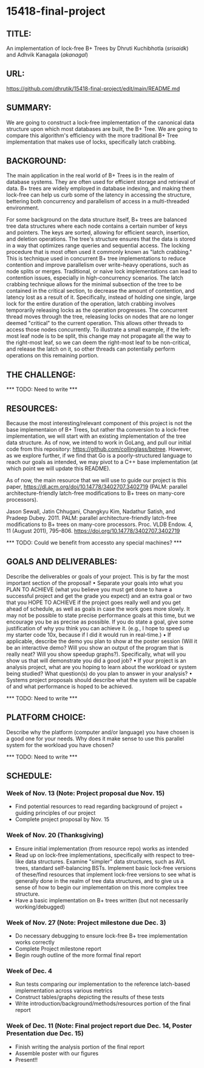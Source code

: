 # 15418-final-project

## TITLE: 
An implementation of lock-free B+ Trees by Dhruti Kuchibhotla (_srisaidk_) and Adhvik Kanagala (_akanagal_)

## URL: 
https://github.com/dhrutik/15418-final-project/edit/main/README.md

## SUMMARY:
We are going to construct a lock-free implementation of the canonical data structure upon which most databases are built, the B+ Tree. We are going to compare this algorithm's efficiency with the more traditional B+ Tree implementation that makes use of locks, specifically latch crabbing.

## BACKGROUND:
The main application in the real world of B+ Trees is in the realm of database systems. They are often used for efficient storage and retrieval of data. B+ trees are widely employed in database indexing, and making them lock-free can help us curb some of the latency in accessing the structure, bettering both concurrency and parallelism of access in a multi-threaded environment.

For some background on the data structure itself, B+ trees are balanced tree data structures where each node contains a certain number of keys and pointers. The keys are sorted, allowing for efficient search, insertion, and deletion operations. The tree's structure ensures that the data is stored in a way that optimizes range queries and sequential access. The locking procedure that is most often used it commonly known as "latch crabbing." This is technique used in concurrent B+ tree implementations to reduce contention and improve parallelism over write-heavy operations, such as node splits or merges. Traditional, or naive lock implementations can lead to contention issues, especially in high-concurrency scenarios. The latch crabbing technique allows for the minimal subsection of the tree to be contained in the critical section, to decrease the amount of contention, and latency lost as a result of it. Specifically, instead of holding one single, large lock for the entire duration of the operation, latch crabbing involves temporarily releasing locks as the operation progresses. The concurrent thread moves through the tree, releasing locks on nodes that are no longer deemed "critical" to the current operation. This allows other threads to access those nodes concurrently.  To illustrate a small example, if the left-most leaf node is to be split, this change may not propagate all the way to the right-most leaf, so we can deem the right-most leaf to be non-critical, and release the latch on it, so other threads can potentially perform operations on this remaining portion.

## THE CHALLENGE: 
*** TODO: Need to write ***


## RESOURCES:
Because the most interesting/relevant component of this project is not the base implementaion of B+ Trees, but rather tha conversion to a lock-free implementation, we will start with an existing implementation of the tree data structure. As of now, we intend to work in GoLang, and pull our initial code from this repository: https://github.com/collinglass/bptree. However, as we explore further, if we find that Go is a poorly-structured language to reach our goals as intended, we may pivot to a C++ base implementation (at which point we will update this README).

As of now, the main resource that we will use to guide our project is this paper,
https://dl.acm.org/doi/10.14778/3402707.3402719 (PALM: parallel architecture-friendly latch-free modifications to B+ trees on many-core processors).

Jason Sewall, Jatin Chhugani, Changkyu Kim, Nadathur Satish, and Pradeep Dubey. 2011. PALM: parallel architecture-friendly latch-free modifications to B+ trees on many-core processors. Proc. VLDB Endow. 4, 11 (August 2011), 795–806. https://doi.org/10.14778/3402707.3402719

*** TODO: Could we benefit from accessto any special machines? ***

## GOALS AND DELIVERABLES:
Describe the deliverables or goals of your project. This
is by far the most important section of the proposal!
• Separate your goals into what you PLAN TO ACHIEVE (what you believe you must
get done to have a successful project and get the grade you expect) and an extra
goal or two that you HOPE TO ACHIEVE if the project goes really well and you get
ahead of schedule, as well as goals in case the work goes more slowly. It may not be
possible to state precise performance goals at this time, but we encourage you be as
precise as possible. If you do state a goal, give some justification of why you think
you can achieve it. (e.g., I hope to speed up my starter code 10x, because if I did it
would run in real-time.)
• If applicable, describe the demo you plan to show at the poster session (Will it be an
interactive demo? Will you show an output of the program that is really neat? Will
you show speedup graphs?). Specifically, what will you show us that will demonstrate
you did a good job?
• If your project is an analysis project, what are you hoping to learn about the workload
or system being studied? What question(s) do you plan to answer in your analysis?
• Systems project proposals should describe what the system will be capable of and
what performance is hoped to be achieved.

*** TODO: Need to write ***

## PLATFORM CHOICE:
Describe why the platform (computer and/or language) you have
chosen is a good one for your needs. Why does it make sense to use this parallel system
for the workload you have chosen?

*** TODO: Need to write ***

## SCHEDULE:
### Week of Nov. 13 (Note: Project proposal due Nov. 15)
  - Find potential resources to read regarding background of project + guiding principles of our project
  - Complete project proposal by Nov. 15

### Week of Nov. 20 (Thanksgiving)
  - Ensure initial implementation (from resource repo) works as intended
  - Read up on lock-free implementations, specifically with respect to tree-like data structures. Examine "simpler" data structures, such as AVL trees, standard self-balancing BSTs. Implement basic lock-free versions of these/find resources that implement lock-free versions to see what is generally done in the realm of tree data structures, and to give us a sense of how to begin our implementation on this more complex tree structure.
  - Have a basic implementation on B+ trees written (but not necessarily working/debugged)

### Week of Nov. 27 (Note: Project milestone due Dec. 3)
  - Do necessary debugging to ensure lock-free B+ tree implementation works correctly
  - Complete Project milestone report
  - Begin rough outline of the more formal final report

### Week of Dec. 4 
  - Run tests comparing our implementation to the reference latch-based implementation across various metrics
  - Construct tables/graphs depicting the results of these tests
  - Write introduction/background/methods/resources portion of the final report

### Week of Dec. 11 (Note: Final project report due Dec. 14, Poster Presentation due Dec. 15)
  - Finish writing the analysis portion of the final report
  - Assemble poster with our figures
  - Present!!


